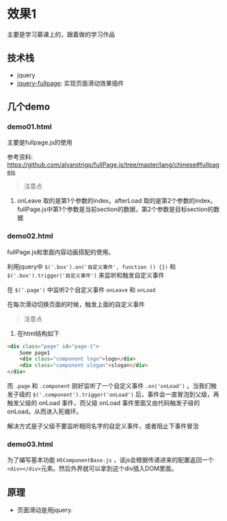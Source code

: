 # 效果1

主要是学习慕课上的，跟着做的学习作品


## 技术栈
- jquery
- [jquery-fullpage](https://alvarotrigo.com/fullPage/zh/): 实现页面滑动效果插件



## 几个demo
###  demo01.html
主要是fullpage.js的使用

参考资料: https://github.com/alvarotrigo/fullPage.js/tree/master/lang/chinese#fullpagejs

> 注意点
1. onLeave 取的是第1个参数的index。afterLoad 取的是第2个参数的index。fullPage.js中第1个参数是当前section的数据，第2个参数是目标section的数据



### demo02.html
fullPage.js和里面内容动画搭配的使用。

利用jquery中 `$('.box').on('自定义事件', function () {})` 和 `$('.box').trigger('自定义事件')` 来监听和触发自定义事件

在 `$('.page')` 中监听2个自定义事件 `onLeave` 和 `onLoad`

在每次滑动切换页面的时候，触发上面的自定义事件

> 注意点
1. 在html结构如下
```html
<div class="page" id="page-1">
    Some page1
    <div class="component logo">logo</div>
    <div class="component slogan">slogan</div>
</div>
```
而 `.page` 和 `.component` 刚好监听了一个自定义事件 `.on('onLoad')` 。当我们触发子级的 `$('.component').trigger('onLoad')` 后，事件会一直冒泡到父级，再触发父级的 onLoad 事件，而父级 onLoad 事件里面又由代码触发子级的 onLoad。从而进入死循环。

解决方式是子父级不要监听相同名字的自定义事件，或者阻止下事件冒泡


### demo03.html
为了编写基本功能 `H5ComponentBase.js` ，该js会根据传递进来的配置返回一个`<div></div>`元素。然后外界就可以拿到这个div插入DOM里面。




## 原理
- 页面滑动是用jquery.